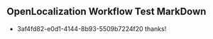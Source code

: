 ## OpenLocalization Workflow Test MarkDown
* 3af4fd82-e0d1-4144-8b93-5509b7224f20 thanks!

<!--HONumber=Aug16_HO1-->


